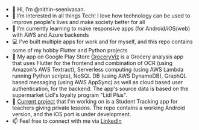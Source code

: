 - 👋 Hi, I’m @nithin-seenivasan.  
- 👀 I’m interested in all things Tech! I love how technology can be used to improve people's lives and make society better for all
- 🌱 I’m currently learning to make responsive apps (for Android/iOS/web) with AWS and Azure backends
- :computer: I've built multiple apps for work and for myself, and this repo contains some of my hobby Flutter and Python projects
- :file_folder: My app on Google Play Store [GroceryViz](https://play.google.com/store/apps/details?id=grocery.viz, "GroceryViz") is a Grocery analysis app that uses   Flutter for the frontend and combination of OCR (using Amazon's AWS Textract), Serverless computing (using AWS Lambda running Python scripts), NoSQL DB (using AWS DynamoDB), GraphQL based messaging (using AWS AppSync) as well as cloud based user authentication, for the backend. The app's source data is based on the supermarket Lidl's loyalty program "Lidl Plus". 
- :briefcase: [Current project](https://github.com/nithin-seenivasan/STT-Simple-Teaching-Tracker, "Simple Teaching Tracker") that I'm working on is a Student Tracking app for teachers giving private lessons. The repo contains a working Android version, and the iOS port is under development.
- 📫 Feel free to connect with me via [LinkedIn](https://www.linkedin.com/in/nithinseenivasan/, "LinkedIn Profile") 


<!---
nithin-seenivasan/nithin-seenivasan is a ✨ special ✨ repository because its `README.md` (this file) appears on your GitHub profile.
You can click the Preview link to take a look at your changes.
--->

